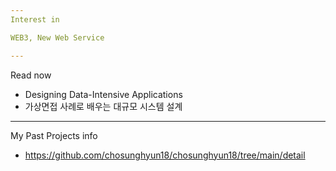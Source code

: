```yaml
---
Interest in 

WEB3, New Web Service

---
```

Read now

- Designing Data-Intensive Applications
- 가상면접 사례로 배우는 대규모 시스템 설계

---

My Past Projects info

- https://github.com/chosunghyun18/chosunghyun18/tree/main/detail
